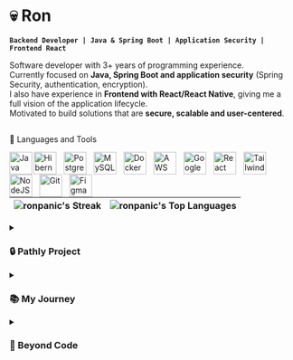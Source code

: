 # 💀 Ron

**`Backend Developer | Java & Spring Boot | Application Security | Frontend React`**

Software developer with 3+ years of programming experience.  
Currently focused on **Java, Spring Boot and application security** (Spring Security, authentication, encryption).  
I also have experience in **Frontend with React/React Native**, giving me a full vision of the application lifecycle.  
Motivated to build solutions that are **secure, scalable and user-centered**.  

##

 🧰 Languages and Tools

 <img align="left" alt="Java" width="40px" syle="padding-right:10px;" src="https://cdn.jsdelivr.net/gh/devicons/devicon@latest/icons/java/java-original.svg" />
<img align="left" alt="Hibernate" width="40px" style="padding-right:10px;" src="https://cdn.jsdelivr.net/gh/devicons/devicon@latest/icons/hibernate/hibernate-original.svg" />
<img align="left" alt="PostgreSQL" width="40px" style="padding-right:10px;" src="https://cdn.jsdelivr.net/gh/devicons/devicon@latest/icons/postgresql/postgresql-original.svg" />
<img align="left" alt="MySQL" width="40px" style="padding-right:10px;" src="https://cdn.jsdelivr.net/gh/devicons/devicon@latest/icons/mysql/mysql-original.svg" />
<img align="left" alt="Docker" width="40px" style="padding-right:10px;" src="https://cdn.jsdelivr.net/gh/devicons/devicon@latest/icons/docker/docker-original.svg" />
<img align="left" alt="AWS" width="40px" style="padding-right:10px;" src="https://cdn.jsdelivr.net/gh/devicons/devicon@latest/icons/amazonwebservices/amazonwebservices-original-wordmark.svg" />
<img align="left" alt="Google Cloud" width="40px" style="padding-right:10px;" src="https://cdn.jsdelivr.net/gh/devicons/devicon@latest/icons/googlecloud/googlecloud-original.svg" />
<img align="left" alt="React" width="40px" style="padding-right:10px;" src="https://cdn.jsdelivr.net/gh/devicons/devicon@latest/icons/react/react-original.svg" />
<img align="left" alt="TailwindCSS" width="40px" style="padding-right:10px;" src="https://cdn.jsdelivr.net/gh/devicons/devicon@latest/icons/tailwindcss/tailwindcss-original.svg" />
<img align="left" alt="NodeJS" width="40px" style="padding-right:10px;" src="https://cdn.jsdelivr.net/gh/devicons/devicon@latest/icons/nodejs/nodejs-original.svg" />
<img align="left" alt="Git" width="40px" style="padding-right:10px;" src="https://cdn.jsdelivr.net/gh/devicons/devicon@latest/icons/git/git-original.svg" />
<img align="left" alt="Figma" width="40px" style="padding-right:10px;" src="https://cdn.jsdelivr.net/gh/devicons/devicon@latest/icons/figma/figma-original.svg" />

<br />
<br />
<br />

| ![ronpanic's Streak](https://github-readme-streak-stats.herokuapp.com/?user=ronpanic&theme=dark&hide_border=true) | ![ronpanic's Top Languages](https://github-readme-stats.vercel.app/api/top-langs/?username=ronpanic&theme=dark&show_icons=true&hide_border=true&layout=compact) | 
| ------------- | ------------- |

<details>
  <summary><h3>🔒 Pathly Project</h3></summary>
  
  Currently developing **Pathly**, a secure password manager API built with  
  **Java, Spring Boot and Spring Security**.  
  It includes authentication, authorization, encryption, and secure storage of credentials.  
  The project also integrates **Docker** for deployment and is my way to put security practices into real code.  
</details>

<details>
  <summary><h3>📚 My Journey</h3></summary>
  
  - 🎓 Studying **TUDAI (University Technical Degree in Software Applications Development)**  
  - 🌱 Self-taught with 3+ years coding, started in **Frontend (React, JS, TS)** and moved into **Backend**  
  - 🚀 Now focused on becoming a **Backend Developer specialized in Application Security**  
</details>

<details>
  <summary><h3>🤝 Beyond Code</h3></summary>
  
  - 💡 I value **teamwork, communication and problem-solving**  
  - 🎨 Background in **UX/UI** from Multimedia studies  
  - ⚡ I like challenges that mix **functionality, scalability and security**  
</details>
